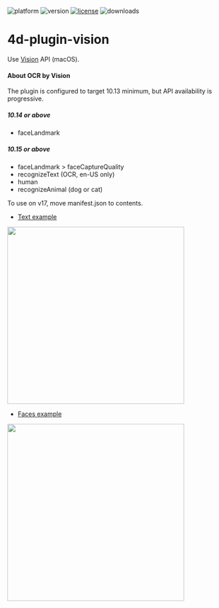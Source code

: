 ![platform](https://img.shields.io/static/v1?label=platform&message=osx-64&color=blue)
![version](https://img.shields.io/badge/version-17%2B-3E8B93)
[![license](https://img.shields.io/github/license/miyako/4d-plugin-vision)](LICENSE)
![downloads](https://img.shields.io/github/downloads/miyako/4d-plugin-vision/total)

# 4d-plugin-vision
Use [Vision](https://developer.apple.com/documentation/vision?language=objc) API (macOS).

#### About OCR by Vision

The plugin is configured to target 10.13 minimum, but API availability is progressive.

##### 10.14 or above

* faceLandmark

##### 10.15 or above

* faceLandmark > faceCaptureQuality
* recognizeText (OCR, en-US only)
* human
* recognizeAnimal (dog or cat)

To use on v17, move manifest.json to contents.

* [Text example](https://github.com/miyako/4d-plugin-vision/blob/main/vision/test/Project/Sources/Methods/TEST_text.4dm)

<img src="https://user-images.githubusercontent.com/1725068/103431450-50494200-4c13-11eb-8d90-1e6690268c4e.png" width="400" />

* [Faces example](https://github.com/miyako/4d-plugin-vision/blob/main/vision/test/Project/Sources/Methods/TEST_faces.4dm)

<img src="https://user-images.githubusercontent.com/1725068/103431530-a36fc480-4c14-11eb-9f6f-45864cb60a7e.jpg" width="400" />

